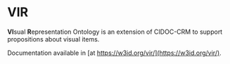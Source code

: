 # VIR
**VI**sual **R**epresentation Ontology is an extension of CIDOC-CRM to support propositions about visual items.  

Documentation available in [at https://w3id.org/vir/](https://w3id.org/vir/).
   
